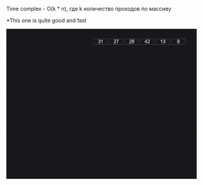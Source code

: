 Time complex - O(k * n), где k количество проходов по массиву

*This one is quite good and fast


![Screenshot](radix-sort-animation-o.gif)
